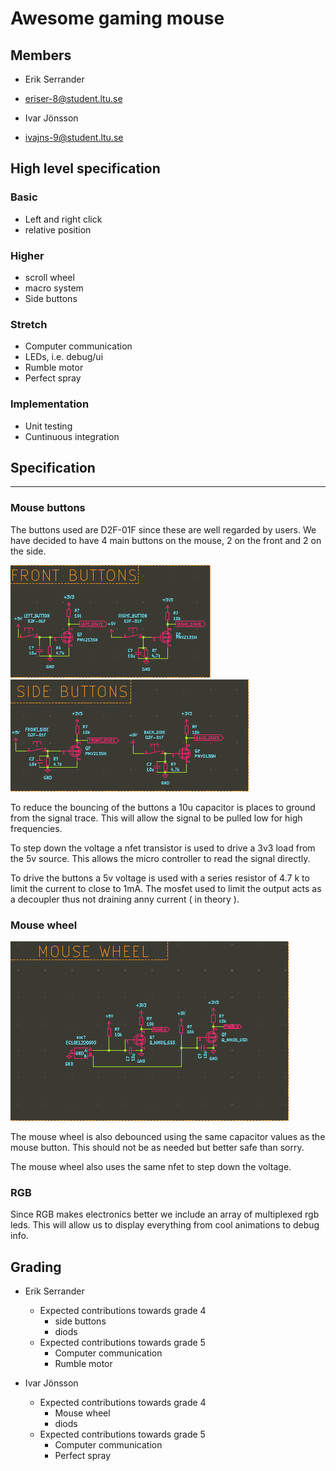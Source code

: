 # Awesome gaming mouse

## Members

- Erik Serrander
- eriser-8@student.ltu.se
  
- Ivar Jönsson
- ivajns-9@student.ltu.se


## High level specification

### Basic
- Left and right click
- relative position

### Higher
- scroll wheel
- macro system
- Side buttons

### Stretch
- Computer communication
- LEDs, i.e. debug/ui
- Rumble motor
- Perfect spray


### Implementation
- Unit testing
- Cuntinuous integration



## Specification
---
### Mouse buttons
The buttons used are D2F-01F since these are well regarded by users.
We have decided to have 4 main buttons on the mouse, 2 on the front and 2 on the side.


![front_buttons](images/front_buttons.png)
![side_buttons](images/side_buttons.png)

To reduce the bouncing of the buttons a 10u capacitor is places to ground from the signal trace. This will allow the signal to be pulled low for high frequencies. 

To step down the voltage a nfet transistor is used to drive a 3v3 load from the 5v source. This allows the micro controller to read the signal directly.

To drive the buttons a 5v voltage is used with a series resistor of 4.7 k to limit the current to close to 1mA. The mosfet used to limit the output acts as a decoupler thus not draining anny current ( in theory ).

### Mouse wheel
![mouse_wheel](images/mouse_wheel.png)

The mouse wheel is also debounced using the same capacitor values as the mouse button. This should not be as needed but better safe than sorry.

The mouse wheel also uses the same nfet to step down the voltage.

### RGB
Since RGB makes electronics better we include an array of multiplexed rgb leds. This will allow us to display everything from cool animations to debug info. 





## Grading

- Erik Serrander
  - Expected contributions towards grade 4
    - side buttons
    - diods
  - Expected contributions towards grade 5
    - Computer communication
    - Rumble motor
  
- Ivar Jönsson
  - Expected contributions towards grade 4
    - Mouse wheel
    - diods
  - Expected contributions towards grade 5
    - Computer communication
    - Perfect spray
